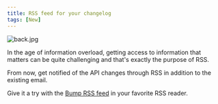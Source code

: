 ```yaml
---
title: RSS feed for your changelog
tags: [New]
---
```


![back.jpg](/files/changelog/back.jpg)

In the age of information overload, getting access to information that matters can be quite challenging and that's exactly the purpose of RSS.

From now, get notified of the API changes through RSS in addition to the existing email.

Give it a try with the [Bump RSS feed](https://developers.bump.sh/changes.rss) in your favorite RSS reader.